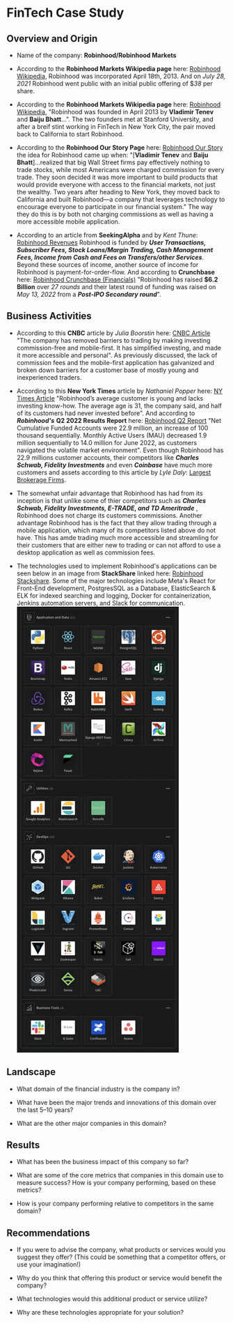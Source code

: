 # FinTech Case Study

## Overview and Origin

* Name of the company: **Robinhood/Robinhood Markets**

* According to the **Robinhood Markets Wikipedia page** here: [Robinhood Wikipedia](https://tinyurl.com/robinhood-wikipedia]), Robinhood was incorporated April 18th, 2013. And on *July 28, 2021* Robinhood went public with an initial public offering of $*38* per share.

* According to the **Robinhood Markets Wikipedia page** here: [Robinhood Wikipedia](https://tinyurl.com/robinhood-wikipedia]), "Robinhood was founded in April 2013 by **Vladimir Tenev** and **Baiju Bhatt**...". The two founders met at Stanford University, and after a breif stint working in FinTech in New York City, the pair moved back to California to start Robinhood.

* According to the **Robinhood Our Story Page** here: [Robinhood Our Story](https://tinyurl.com/robinhood-our-story) the idea for Robinhood came up when: "[**Vladimir Tenev** and **Baiju Bhatt**]...realized that big Wall Street firms pay effectively nothing to trade stocks, while most Americans were charged commission for every trade. They soon decided it was more important to build products that would provide everyone with access to the financial markets, not just the wealthy. Two years after heading to New York, they moved back to California and built Robinhood—a company that leverages technology to encourage everyone to participate in our financial system." The way they do this is by both not charging commissions as well as having a more accessible mobile application.

* According to an article from **SeekingAlpha** and by *Kent Thune*: [Robinhood Revenues](https://tinyurl.com/robinhood-revenues) Robinhood is funded by ***User Transactions, Subscriber Fees, Stock Loans/Margin Trading, Cash Management Fees, Income from Cash and Fees on Transfers/other Services***. Beyond these sources of income, another source of income for Robinhood is payment-for-order-flow. And according to **Crunchbase** here: [Robinhood Crunchbase (Financials)](https://tinyurl.com/robinhood-cb-financials) "Robinhood has raised **$6.2 Billion** over *27 rounds* and their latest round of funding was raised on *May 13, 2022* from a ***Post-IPO Secondary round***".


## Business Activities

* According to this **CNBC** article by *Julia Boorstin* here: [CNBC Article](https://tinyurl.com/robinhood-disruptive) "The company has removed barriers to trading by making investing commission-free and mobile-first. It has simplified investing, and made it more accessible and personal". As previously discussed, the lack of commission fees and the mobile-first application has galvanized and broken down barriers for a customer base of mostly young and inexperienced traders.

* According to this **New York Times** article by *Nathaniel Popper* here: [NY Times Article](https://tinyurl.com/robinhood-customers) "Robinhood’s average customer is young and lacks investing know-how. The average age is 31, the company said, and half of its customers had never invested before". And according to ***Robinhood's*** **Q2 2022 Results Report** here: [Robinhood Q2 Report](https://tinyurl.com/robinhood-Q2-2022) "Net Cumulative Funded Accounts were 22.9 million, an increase of 100 thousand sequentially. Monthly Active Users (MAU) decreased 1.9 million sequentially to 14.0 million for June 2022, as customers navigated the volatile market environment". Even though Robinhood has 22.9 millions customer accounts, their competitors like ***Charles Schwab, Fidelity Investments*** and even ***Coinbase*** have much more customers and assets according to this article by *Lyle Daly*: [Largest Brokerage Firms](https://tinyurl.com/largest-brokerage-firms).

* The somewhat unfair advantage that Robinhood has had from its inception is that unlike some of thier competitors such as ***Charles Schwab, Fidelity Investments, E-TRADE, and TD Ameritrade*** , Robinhood does not charge its customers commissions. Another advantage Robinhood has is the fact that they allow trading through a mobile application, which many of its competitors listed above do not have. This has amde trading much more accessible and streamling for their customers that are either new to trading or can not afford to use a desktop application as well as commission fees.

* The technologies used to implement Robinhood's applications can be seen below in an image from **StackShare** linked here: [Robinhood Stackshare](https://tinyurl.com/robinhood-stackshare). Some of the major technologies include Meta's React for Front-End development, PostgresSQL as a Database, ElasticSearch & ELK for indexed searching and logging, Docker for containerization, Jenkins automation servers, and Slack for communication. ![Robinhood Tech Stack](./assets/Robinhood-Tech-Stack.png)


## Landscape

* What domain of the financial industry is the company in?

* What have been the major trends and innovations of this domain over the last 5–10 years?

* What are the other major companies in this domain?


## Results

* What has been the business impact of this company so far?

* What are some of the core metrics that companies in this domain use to measure success? How is your company performing, based on these metrics?

* How is your company performing relative to competitors in the same domain?


## Recommendations

* If you were to advise the company, what products or services would you suggest they offer? (This could be something that a competitor offers, or use your imagination!)

* Why do you think that offering this product or service would benefit the company?

* What technologies would this additional product or service utilize?

* Why are these technologies appropriate for your solution?